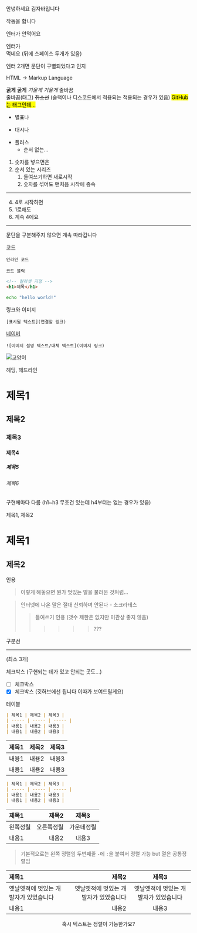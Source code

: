 안녕하세요 김자바입니다

<p>작동을 합니다</p>

엔터가
안먹어요

엔터가  
먹네요 (뒤에 스페이스 두개가 있음)

엔터 2개면 문단이 구별되었다고 인지

HTML -> Markup Language

**굵게** **굵게**
_기울게_ _기울게_
줄바꿈<br>
줄바꿈(태그)
~~취소선~~
(슬랙이나 디스코드에서 적용되는 적용되는 경우가 있음)
<mark>GitHub는 태그인데...</mark>

- 별표나

* 대시나

- 플러스
  - 순서 없는...

1. 숫자를 넣으면은
2. 순서 있는 시리즈
   1. 들여쓰기하면 새로시작
   2. 숫자를 섞어도 맨처음 시작에 종속

---

4. 4로 시작하면
1. 1로해도
1. 계속 4에요

---

문단을 구분해주지 않으면 계속 따라갑니다

코드

`인라인 코드`

```
코드 블럭
```

```html
<!-- 칼라셋 지정 -->
<h1>제목</h1>
```

```bash
echo "hello world!"
```

링크와 이미지

`[표시될 텍스트](연결할 링크)`

[네이버](https://naver.com)

`![이미지 설명 텍스트/대체 텍스트](이미지 링크)`

![고양이](https://cdn.pixabay.com/photo/2017/02/20/18/03/cat-2083492_960_720.jpg)

헤딩, 헤드라인

# 제목1

## 제목2

### 제목3

#### 제목4

##### 제목5

###### 제목6

구현체마다 다름 (h1~h3 무조건 있는데 h4부터는 없는 경우가 있음)

제목1, 제목2

# 제목1

## 제목2

인용

> 이렇게 해놓으면 뭔가 멋있는 말을 불러온 것처럼...

> 인터넷에 나온 말은 절대 신뢰하며 안된다 - 소크라테스
>
> > 들여쓰기 인용 (갯수 제한은 없지만 미관상 좋지 않음)
> >
> > > > > > ???

구분선

---

(최소 3개)

체크박스 (구현되는 데가 있고 안되는 곳도...)

- [ ] 체크박스
- [x] 체크박스
      (깃허브에선 됩니다 이따가 보여드릴게요)

테이블

```md
| 제목1 | 제목2 | 제목3 |
| ----- | ----- | ----- |
| 내용1 | 내용2 | 내용3 |
| 내용1 | 내용2 | 내용3 |
```

| 제목1 | 제목2 | 제목3 |
| ----- | ----- | ----- |
| 내용1 | 내용2 | 내용3 |
| 내용1 | 내용2 | 내용3 |

```md
| 제목1 | 제목2 | 제목3 |
| ----- | ----- | ----- |
| 내용1 | 내용2 | 내용3 |
| 내용1 | 내용2 | 내용3 |
```

| 제목1    |      제목2 |   제목3    |
| :------- | ---------: | :--------: |
| 왼쪽정렬 | 오른쪽정렬 | 가운데정렬 |
| 내용1    |      내용2 |   내용3    |

> 기본적으로는 왼쪽 정렬임
> 두번째줄 `-`에 `:`을 붙여서 정렬 가능 but 열은 공통정렬임

| 제목1                                 |                                 제목2 |                 제목3                 |
| :------------------------------------ | ------------------------------------: | :-----------------------------------: |
| 옛날옛적에 멋있는 개발자가 있었습니다 | 옛날옛적에 멋있는 개발자가 있었습니다 | 옛날옛적에 멋있는 개발자가 있었습니다 |
| 내용1                                 |                                 내용2 |                 내용3                 |

<center>
혹시 텍스트는 정렬이 가능한가요?
</center>
